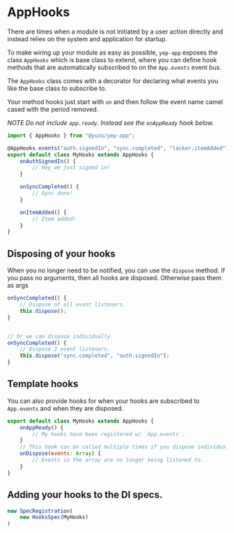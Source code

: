 # AppHooks

There are times when a module is not initiated by a user action directly and instead relies on the system and application for startup.

To make wiring up your module as easy as possible, `yep-app` exposes the class `AppHooks` which is base class to extend, where you can define hook methods that are automatically subscribed to on the `App.events` event bus.

The `AppHooks` class comes with a decorator for declaring what events you like the base class to subscribe to.

Your method hooks just start with `on` and then follow the event name camel cased with the period removed.

*NOTE Do not include `app.ready`. Instead see the `onAppReady` hook below.*

```javascript
import { AppHooks } from "@yuzu/yep-app";

@AppHooks.events("auth.signedIn", "sync.completed", "locker.itemAdded")
export default class MyHooks extends AppHooks {
    onAuthSignedIn() {
        // Hey we just signed in!
    }

    onSyncCompleted() {
        // Sync done!
    }

    onItemAdded() {
        // Item added!
    }
}

```

## Disposing of your hooks

When you no longer need to be notified, you can use the `dispose` method.
If you pass no arguments, then all hooks are disposed. Otherwise pass them as args

```javascript
onSyncCompleted() {
    // Dispose of all event listeners.
    this.dispose();
}


// Or we can dispose individually
onSyncCompleted() {
    // Dispose 2 event listeners.
    this.dispose("sync.completed", "auth.signedIn");
}

```

## Template hooks

You can also provide hooks for when your hooks are subscribed to `App.events` and when they are disposed.

```javascript
export default class MyHooks extends AppHooks {
    onAppReady() {
        // My hooks have been registered w/ `App.events`.
    }
    // This hook can be called multiple times if you dispose individually.
    onDispose(events: Array) {
        // Events in the array are no longer being listened to.
    }
}
```

## Adding your hooks to the DI specs.

```javascript
new SpecRegistration(
    new HooksSpec(MyHooks)
)
```
